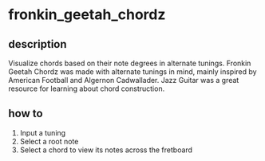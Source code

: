 # fronkin_geetah_chordz

## description

Visualize chords based on their note degrees in alternate tunings. Fronkin Geetah Chordz was made with alternate tunings in mind, mainly inspired by American Football and Algernon Cadwallader. Jazz Guitar was a great resource for learning about chord construction.

## how to

1.  Input a tuning
2.  Select a root note
3.  Select a chord to view its notes across the fretboard 
